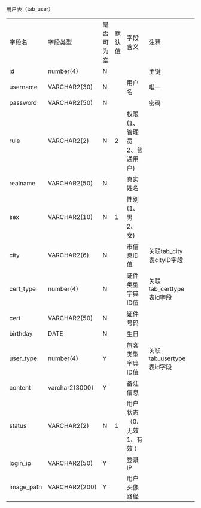 <table algin = "left">
    <tr algin = "left">用户表（tab_user） </tr>					
    <tr>
          <td>字段名</td><td>字段类型</td><td>是否可为空</td><td>默认值</td><td>字段含义</td><td>注释</td>
    </tr>
    <tr>
          <td>id</td><td>number(4)</td><td>N</td><td></td><td></td><td>主键</td>
    </tr>
    <tr>
          <td>username</td><td>VARCHAR2(30)</td><td>N</td><td></td><td>用户名</td><td>唯一</td>
    </tr>
    <tr>
          <td>password</td><td>VARCHAR2(50)</td><td>N</td><td></td><td></td><td>密码</td><td></td>	
    </tr>
    <tr>
          <td>rule</td><td>VARCHAR2(2)</td><td>N</td><td>2</td><td>权限(1、管理员 2、普通用户)</td><td></td>	
    </tr>
    <tr>
          <td>realname</td><td>VARCHAR2(50)</td><td>N</td><td></td><td>真实姓名</td><td></td>	
    </tr>
    <tr>
          <td>sex</td><td>VARCHAR2(10)</td><td>N</td><td>1</td><td>性别(1、男 2、女)</td><td></td>	
    </tr>
    <tr>
         <td>city</td><td>VARCHAR2(6)</td><td>N</td><td></td><td>市信息ID值</td><td>关联tab_city表cityID字段</td>
    </tr>
    <tr>
         <td>cert_type</td><td>number(4)</td><td>N</td><td></td><td>证件类型字典ID值</td><td>关联tab_certtype表id字段</td>
    </tr>
    <tr>
         <td>cert</td><td>VARCHAR2(50)</td><td>N</td><td></td><td>证件号码</td><td></td>	
    </tr>
    <tr>
        <td>birthday</td><td>DATE</td><td>N</td><td></td><td>生日</td><td></td>	
    </tr>
    <tr>
        <td>user_type</td><td>number(4)</td><td>Y</td><td></td><td>旅客类型字典ID值</td><td>关联tab_usertype表id字段</td>
    </tr>
    <tr>
        <td>content</td><td>varchar2(3000)</td><td>Y</td><td></td><td>备注信息</td><td></td>
    </tr>
    <tr>
        <td>status</td><td>VARCHAR2(2)</td><td>N</td><td>1</td><td>用户状态（0、无效  1、有效 ）</td><td></td>	
    </tr>
    <tr>
        <td>login_ip</td><td>VARCHAR2(50)</td><td>Y</td><td></td><td>登录IP</td><td></td>	
    </tr>
    <tr>
        <td>image_path</td><td>VARCHAR2(200)</td><td>Y</td><td></td><td>用户头像路径</td><td></td>	
    </tr>
    <tr>
</table>
